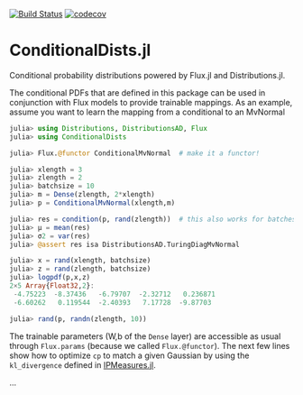 [![Build Status](https://travis-ci.com/aicenter/ConditionalDists.jl.svg?branch=master)](https://travis-ci.com/aicenter/ConditionalDists.jl)
[![codecov](https://codecov.io/gh/aicenter/ConditionalDists.jl/branch/master/graph/badge.svg)](https://codecov.io/gh/aicenter/ConditionalDists.jl)

# ConditionalDists.jl

Conditional probability distributions powered by Flux.jl and Distributions.jl.

The conditional PDFs that are defined in this package can be used in
conjunction with Flux models to provide trainable mappings. As an example,
assume you want to learn the mapping from a conditional to an MvNormal

```julia
julia> using Distributions, DistributionsAD, Flux
julia> using ConditionalDists

julia> Flux.@functor ConditionalMvNormal  # make it a functor!

julia> xlength = 3
julia> zlength = 2
julia> batchsize = 10
julia> m = Dense(zlength, 2*xlength)
julia> p = ConditionalMvNormal(xlength,m)

julia> res = condition(p, rand(zlength))  # this also works for batches!
julia> μ = mean(res)
julia> σ2 = var(res)
julia> @assert res isa DistributionsAD.TuringDiagMvNormal

julia> x = rand(xlength, batchsize)
julia> z = rand(zlength, batchsize)
julia> logpdf(p,x,z)
2×5 Array{Float32,2}:
 -4.75223  -8.37436   -6.79707  -2.32712   0.236871
 -6.60262   0.119544  -2.40393   7.17728  -9.87703 

julia> rand(p, randn(zlength, 10))
```

The trainable parameters (W,b of the `Dense` layer) are accessible as usual
through `Flux.params` (because we called `Flux.@functor`).  The next few lines
show how to optimize `cp` to match a given Gaussian by using the
`kl_divergence` defined in [IPMeasures.jl](https://github.com/aicenter/IPMeasures.jl).

...
